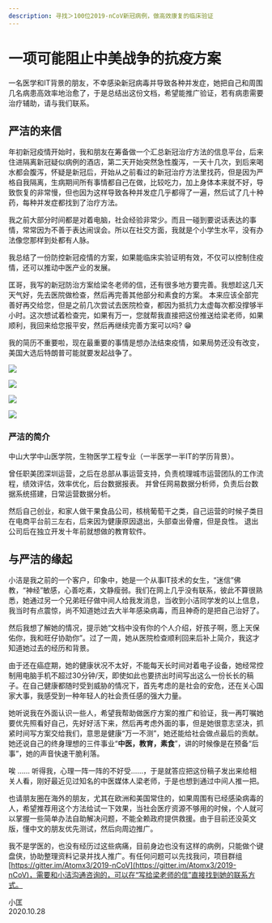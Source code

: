 ```yaml
---
description: 寻找＞100位2019-nCoV新冠病例，做高效康复的临床验证
---
```


# 一项可能阻止中美战争的抗疫方案

一名医学和IT背景的朋友，不幸感染新冠病毒并导致各种并发症，她把自己和周围几名病患高效率地治愈了，于是总结出这份文档，希望能推广验证，若有病患需要治疗辅助，请与我们联系。

## 严洁的来信

年初新冠疫情开始时，我和朋友在筹备做一个汇总新冠治疗方法的信息平台，后来住进隔离新冠疑似病例的酒店，第二天开始突然急性腹泻，一天十几次，到后来喝水都会腹泻，怀疑是新冠后，开始从之前看过的新冠治疗方法里找药，但是因为严格自我隔离，生病期间所有事情都自己在做，比较吃力，加上身体本来就不好，导致恢复的非常慢，但也因为这样导致各种并发症几乎都得了一遍，然后试了几十种药，每种并发症都找到了治疗方法。 

我之前大部分时间都是对着电脑，社会经验非常少。而且一碰到要说话表达的事情，常常因为不善于表达闹误会。所以在社交方面，我就是个小学生水平，没有办法像您那样到处都有人脉。

我总结了一份防控新冠疫情的方案，如果能临床实验证明有效，不仅可以控制住疫情，还可以推动中医产业的发展。 

匡哥，我写的新冠防治方案给梁冬老师的信，还有很多地方要完善。我想趁这几天天气好，先去医院做检查，然后再完善其他部分和素食的方案。 本来应该全部完善好再交给您，但是之前几次尝试去医院检查，都因为抵抗力太虚每次都没撑够半小时。这次想试着检查完，如果有万一，您就帮我直接把这份推送给梁老师，如果顺利，我回来给您报平安，然后再继续完善方案可以吗? 😁

我的简历不重要啦，现在最重要的事情是想办法结束疫情，如果局势还没有改变，美国大选后特朗普可能就要发起战争了。

![](../../.gitbook/assets/chao-ji-jie-ping-20201028201009.png)

![](../../.gitbook/assets/chao-ji-jie-ping-20201028201133.png)

![](../../.gitbook/assets/chao-ji-jie-ping-20201028201234.png)

![](../../.gitbook/assets/chao-ji-jie-ping-20201028201456.png)



### 严洁的简介

中山大学中山医学院，生物医学工程专业（一半医学一半IT的学历背景）。

曾任职美团深圳运营，之后在总部从事运营支持，负责梳理城市运营团队的工作流程，绩效评估，效率优化，后台数据报表。 并曾任网易数据分析师，负责后台数据系统搭建，日常运营数据分析。 

然后自己创业，和家人做干果食品公司，核桃葡萄干之类，自己运营的时候子类目在电商平台前三左右，后来因为健康原因退出，头部查出骨瘤，但是良性。 退出公司后在独立开发十年前就想做的教育软件。

## 与严洁的缘起

小洁是我之前的一个客户，印象中，她是一个从事IT技术的女生，“迷信”佛教，“神经”敏感，心善吃素，文静瘦弱。我们在网上几乎没有联系，彼此不算很熟悉，她通过另一个兄弟旺仔做中间人给我发消息，当收到小洁同学发的以上信息，我当时有点震惊，尚不知道她过去大半年感染病毒，而且神奇的是把自己治好了。

然后我想了解她的情况，提示她“文档中没有你的个人介绍，好孩子啊，愿上天保佑你，我和旺仔协助你”。过了一周，她从医院检查顺利回来后补上简介，我这才知道她过去的经历和背景。

由于还在癌症期，她的健康状况不太好，不能每天长时间对着电子设备，她经常控制用电脑手机不超过30分钟/天，即使如此也要挤出时间写出这么一份长长的稿子。在自己健康都随时受到威胁的情况下，首先考虑的是社会的安危，还在关心国家大事，我感受到一种年轻人的社会责任感的强大力量。

她听说我在外面认识一些人，希望我帮助做医疗方案的推广和验证，我一再叮嘱她要优先照看好自己，先好好活下来，然后再考虑外面的事，但是她很意志坚决，抓紧时间写方案交给我们，意思是健康“万一不测”，她还能给社会做点最后的贡献。她还说自己的终身理想的三件事业“**中医，教育，素食**”，讲的时候像是在预备“后事”，她的声音快速干脆利落。

唉 …… 听得我，心理一阵一阵的不好受……，于是就答应把这份稿子发出来给相关人看，刚好最近见过知名的中医媒体人梁老师，于是也想到通过中间人推一把。

也请朋友圈在海外的朋友，尤其在欧洲和美国常住的，如果周围有已经感染病毒的人，希望推荐用这个方法给试一下效果，当社会医疗资源不够用的时候，个人就可以掌握一些简单办法自助解决问题，不能全赖政府提供救援。由于目前还没英文版，懂中文的朋友优先测试，然后向周边推广。

我不是学医的，也没有经历过这些病痛，目前身边也没有这样的病例，只能做个键盘侠，协助整理资料记录并找人推广。有任何问题可以先找我问，项目群组 [https://gitter.im/Atomx3/2019-nCoV](https://gitter.im/Atomx3/2019-nCoV)，需要和小洁沟通咨询的，可以在“写给梁老师的信”直接找到她的联系方式。

小匡   
2020.10.28

